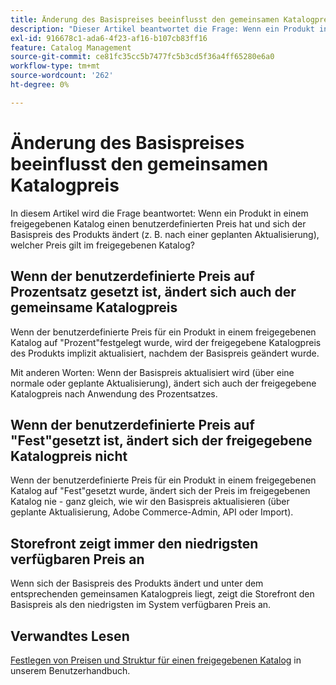```yaml
---
title: Änderung des Basispreises beeinflusst den gemeinsamen Katalogpreis
description: "Dieser Artikel beantwortet die Frage: Wenn ein Produkt in einem freigegebenen Katalog einen benutzerdefinierten Preis hat und sich der Basispreis des Produkts ändert (z. B. nach einer geplanten Aktualisierung), welcher Preis gilt im freigegebenen Katalog?"
exl-id: 916678c1-ada6-4f23-af16-b107cb83ff16
feature: Catalog Management
source-git-commit: ce81fc35cc5b7477fc5b3cd5f36a4ff65280e6a0
workflow-type: tm+mt
source-wordcount: '262'
ht-degree: 0%

---
```


# Änderung des Basispreises beeinflusst den gemeinsamen Katalogpreis

In diesem Artikel wird die Frage beantwortet: Wenn ein Produkt in einem freigegebenen Katalog einen benutzerdefinierten Preis hat und sich der Basispreis des Produkts ändert (z. B. nach einer geplanten Aktualisierung), welcher Preis gilt im freigegebenen Katalog?

## Wenn der benutzerdefinierte Preis auf Prozentsatz gesetzt ist, ändert sich auch der gemeinsame Katalogpreis

Wenn der benutzerdefinierte Preis für ein Produkt in einem freigegebenen Katalog auf &quot;Prozent&quot;festgelegt wurde, wird der freigegebene Katalogpreis des Produkts implizit aktualisiert, nachdem der Basispreis geändert wurde.

Mit anderen Worten: Wenn der Basispreis aktualisiert wird (über eine normale oder geplante Aktualisierung), ändert sich auch der freigegebene Katalogpreis nach Anwendung des Prozentsatzes.

## Wenn der benutzerdefinierte Preis auf &quot;Fest&quot;gesetzt ist, ändert sich der freigegebene Katalogpreis nicht

Wenn der benutzerdefinierte Preis für ein Produkt in einem freigegebenen Katalog auf &quot;Fest&quot;gesetzt wurde, ändert sich der Preis im freigegebenen Katalog nie - ganz gleich, wie wir den Basispreis aktualisieren (über geplante Aktualisierung, Adobe Commerce-Admin, API oder Import).

## Storefront zeigt immer den niedrigsten verfügbaren Preis an

Wenn sich der Basispreis des Produkts ändert und unter dem entsprechenden gemeinsamen Katalogpreis liegt, zeigt die Storefront den Basispreis als den niedrigsten im System verfügbaren Preis an.

## Verwandtes Lesen

[Festlegen von Preisen und Struktur für einen freigegebenen Katalog](https://experienceleague.adobe.com/docs/commerce-admin/b2b/shared-catalogs/define/catalog-shared-pricing-structure.html) in unserem Benutzerhandbuch.
